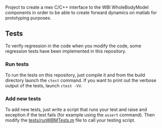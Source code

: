 Project to create a mex C/C++ interface to the WBI WholeBodyModel components
in order to be able to create forward dynamics on matlab for prototyping purposes.

## Tests
To verify regression in the code when you modify the code, some
regression tests have been implemented in this repository.

### Run tests
To run the tests on this repository, just compile it and from the build directory launch
the `ctest` command. If you want to print out the verbose output of the tests, launch `ctest -VV`.

### Add new tests
To add new tests, just write a script that runs your test and raise and exception
if the test fails (for example using the `assert` command). Then modify the
[tests/runWBMTests.m](tests/runWBMTests.m) file to call your testing script.
